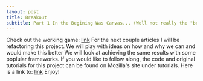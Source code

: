 ```yaml
---
layout: post
title: Breakout
subtitle: Part 1 In the Begining Was Canvas... (Well not really the "begining")
---
```

Check out the working game: [link](http://github.drewbillings.net/usr/bin/breakout-001/ "breakout 0.01")
For the next couple articles I will be refactoring this project. We will play with ideas on how and why we can and would make this better We will look at achieving the same results with some poplular frameworks. If you would like to follow along, the code and original tutorials for this project can be found on Mozilla's site under tutorials.
Here is a link to: [link](https://github.com/riftrid3r/breakoutTutorial "my versin of breakout on github")
Enjoy!
